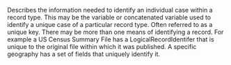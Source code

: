 Describes the information needed to identify an individual case within a record type. This may be the variable or concatenated variable used to identify a unique case of a particular record type. Often referred to as a unique key. There may be more than one means of identifying a record. For example a US Census Summary File has a LogicalRecordIdentifer that is unique to the original file within which it was published. A specific geography has a set of fields that uniquely identify it.